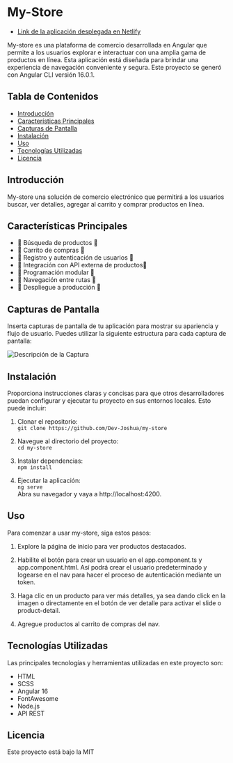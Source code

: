 # My-Store 

- [Link de la aplicación desplegada en Netlify](#https://subtle-frangollo-509af5.netlify.app/home)

My-store es una plataforma de comercio desarrollada en Angular que permite a los usuarios explorar e interactuar con una amplia gama de productos en línea. Esta aplicación está diseñada para brindar una experiencia de navegación conveniente y segura. Este proyecto se generó con Angular CLI versión 16.0.1. 


## Tabla de Contenidos

- [Introducción](#introducción)
- [Características Principales](#características-principales)
- [Capturas de Pantalla](#capturas-de-pantalla)
- [Instalación](#instalación)
- [Uso](#uso)
- [Tecnologías Utilizadas](#tecnologías-utilizadas)
- [Licencia](#licencia)

## Introducción

My-store una solución de comercio electrónico que permitirá a los usuarios buscar, ver detalles, agregar al carrito y comprar productos en línea.

## Características Principales

- 🚧 Búsqueda de productos 🚧 
- 🚧 Carrito de compras 🚧 
- 🚧 Registro y autenticación de usuarios 🚧 
- 🚧 Integración con API externa de productos🚧 
- 🚧 Programación modular 🚧 
- 🚧 Navegación entre rutas 🚧
- 🚧 Despliegue a producción 🚧  


## Capturas de Pantalla

Inserta capturas de pantalla de tu aplicación para mostrar su apariencia y flujo de usuario. Puedes utilizar la siguiente estructura para cada captura de pantalla:

![Descripción de la Captura](ruta/a/la/captura-de-pantalla.png)

## Instalación

Proporciona instrucciones claras y concisas para que otros desarrolladores puedan configurar y ejecutar tu proyecto en sus entornos locales. Esto puede incluir:

1. Clonar el repositorio:  
```git clone https://github.com/Dev-Joshua/my-store```

2. Navegue al directorio del proyecto:  
```cd my-store```

3. Instalar dependencias:  
```npm install```

4. Ejecutar la aplicación:  
```ng serve```  
Abra su navegador y vaya a http://localhost:4200.

## Uso

Para comenzar a usar my-store, siga estos pasos:

1. Explore la página de inicio para ver productos destacados.  

2. Habilite el botón para crear un usuario en el app.component.ts y app.component.html. Así podrá crear el usuario predeterminado y logearse en el nav para hacer el proceso de autenticación mediante un token.

3. Haga clic en un producto para ver más detalles, ya sea dando click en la imagen o directamente en el botón de ver detalle para activar el slide o product-detail.

4. Agregue productos al carrito de compras del nav.


## Tecnologías Utilizadas

Las principales tecnologías y herramientas utilizadas en este proyecto son:

- HTML
- SCSS
- Angular 16
- FontAwesome
- Node.js
- API REST


## Licencia

Este proyecto está bajo la MIT
